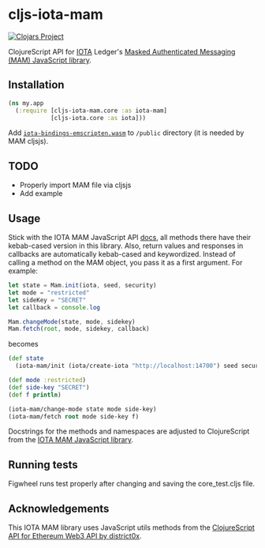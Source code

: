 # cljs-iota-mam

[![Clojars Project](https://img.shields.io/clojars/v/cljs-iota-mam.svg)](https://clojars.org/cljs-iota-mam)

ClojureScript API for [IOTA](https://iota.org/) Ledger's [Masked Authenticated Messaging (MAM) JavaScript library](https://github.com/iotaledger/iota.lib.js/).

## Installation

```clojure
(ns my.app
  (:require [cljs-iota-mam.core :as iota-mam]
            [cljs-iota.core :as iota]))
```

Add [`iota-bindings-emscripten.wasm`](https://raw.githubusercontent.com/iotaledger/mam.client.js/master/lib/iota-bindings-emscripten.wasm) to `/public` directory (it is needed by MAM cljsjs).

## TODO

- Properly import MAM file via cljsjs
- Add example

## Usage
Stick with the IOTA MAM JavaScript API [docs](https://github.com/iotaledger/mam.client.js), all methods there have their kebab-cased version in this library. Also, return values and responses in callbacks are automatically kebab-cased and keywordized. Instead of calling a method on the MAM object, you pass it as a first argument. For example:

```javascript
let state = Mam.init(iota, seed, security)
let mode = "restricted"
let sideKey = "SECRET"
let callback = console.log

Mam.changeMode(state, mode, sidekey)
Mam.fetch(root, mode, sidekey, callback)

```
becomes

```clojure
(def state
  (iota-mam/init (iota/create-iota "http://localhost:14700") seed security))

(def mode :restricted)
(def side-key "SECRET")
(def f println)

(iota-mam/change-mode state mode side-key)
(iota-mam/fetch root mode side-key f)
```

Docstrings for the methods and namespaces are adjusted to ClojureScript from the [IOTA MAM JavaScript library](https://github.com/iotaledger/mam.client.js).

## Running tests

Figwheel runs test properly after changing and saving the core_test.cljs file.

## Acknowledgements

This IOTA MAM library uses JavaScript utils methods from the [ClojureScript API for Ethereum Web3 API by district0x](https://github.com/district0x/cljs-web3).
